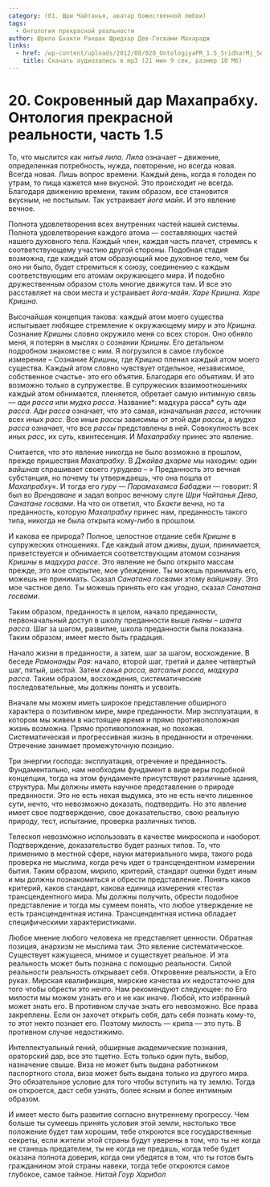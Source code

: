 ```yaml
---
category: (01. Шри Чайтанья, аватар божественной любви)
tags:
  - Онтология прекрасной реальности
author: Шрила Бхакти Ракшак Шридхар Дев-Госвами Махарадж
links:
  - href: /wp-content/uploads/2012/08/020_OntologiyaPR_1.5_SridharMj_Sokrovenniy_dar_Mahaprabhu.mp3
    title: Скачать аудиозапись в mp3 (21 мин 9 сек, размер 10 Мб)
---
```


# 20. Сокровенный дар Махапрабху. Онтология прекрасной реальности, часть 1.5

То, что мыслится как *нитья лила*. *Лила* означает – движение, определенная потребность, нужда, повторение, но всегда новая. Всегда новая. Лишь вопрос времени. Каждый день, когда я голоден по утрам, то пища кажется мне вкусной. Это происходит не всегда. Благодаря движению времени, таким образом, все становится вкусным, не постылым. Так устраивает *йога майя*. И это явление вечное.

Полнота удовлетворения всех внутренних частей нашей системы. Полнота удовлетворения каждого атома — составляющих частей нашего духовного тела. Каждый член, каждая часть плачет, стремясь к соответствующему участию другой стороны. Подобная стадия возможна, где каждый атом образующий мое духовное тело, чем бы оно ни было, будет стремиться к союзу, соединению с каждым соответствующим его атомам окружающего мира. И подобно дружественным образом столь многие движутся там. И все это расставляет на свои места и устраивает *йога-майя. Харе Кришна. Харе Кришна.*

Высочайшая концепция такова: каждый атом моего существа испытывает любящее стремление к окружающему миру и это *Кришна*. Сознание *Кришны* словно окружило меня со всех сторон. Оно обняло меня, я потерян в мыслях о сознании *Кришны*. Его детальном подробном знакомстве с ним. Я погрузился в самое глубокое измерение – Сознание *Кришны*, где *Кришна* пленил каждый атом моего существа. Каждый атом словно чувствует отдельное, независимое, собственное счастье- это его объятия. Благодаря его объятиям. И это возможно только в супружестве. В супружеских взаимоотношениях каждый атом обнимается, пленяется, обретает самую интимную связь — *ади расса* или *мудха расса*. Название*: мадхура расса* суть *ади расса. Ади* *расса* означает, что это самая, изначальная *расса*, источник всех иных *расс*. Все иные *рассы* зависимы от этой *ади рассы*, а *мудха расса* означает, что все *рассы* представлены в ней. Совокупность всех иных *расс*, их суть, квинтесенция. И *Махапрабху* принес это явление.

Считается, что это явление никогда не было возможно в прошлом, прежде пришествия *Махапрабху*. В *Джайва дхарме* мы находим: один *вайшнав* спрашивает своего *гурудева* – » Преданность это вечная субстанция, но почему ты утверждаешь, что она пошла от *Махапрабху*«. И тогда его *гуру* — *Парамахамса Бабаджи* — говорит: Я был во *Врендаване* и задал вопрос вечному слуге *Шри Чайтанья Дева*, *Санатане госвами*. На что он ответил, что *Бхакти* вечна, но та преданность, которую *Махапрабху* принес нам, преданность такого типа, никогда не была открыта кому-либо в прошлом.

И какова ее природа? Полное, целостное отдание себя *Кришне* в супружеских отношениях. Где каждый атом дживы, души, принимается, приветствуется и обнимается соответствующим атомом сознания *Кришны* в *мадхура рассе*. Это явление не было открыто массам прежде, это мое открытие, мое убеждение. Ты можешь принимать его, можешь не принимать. Сказал *Санатана госвами* этому *вайшнаву*. Это мое частное дело. Ты можешь принять его как угодно, сказал *Санатана госвами*.

Таким образом, преданность в целом, начало преданности, первоначальный доступ в школу преданности выше *гьяны* – *шанта расса*. Шаг за шагом, развитие, школа преданности была показана. Таким образом, имеет место быть градация.

Начало жизни в преданности, а затем, шаг за шагом, восхождение. В беседе *Рамонанды Рая*: начало, второй шаг, третий и далее четвертый шаг, пятый, шестой. Затем *сакья расса, ватсалья расса, мадхура расса*. Таким образом, восхождения, систематические последовательные, мы должны понять и усвоить.

Вначале мы можем иметь широкое представление обширного характера о позитивном мире, мире преданности. Мир эксплуатации, в котором мы живем в настоящее время и прямо противоположная жизнь возможна. Прямо противоположная, но похожая. Систематическая и прогрессивная жизнь в преданности и отречении. Отречение занимает промежуточную позицию.

Три энергии господа: эксплуатация, отречение и преданность. Фундаментально, нам необходим фундамент в виде веры подобной концепции, тогда на этом фундаменте присутствуют различные здания, структура. Мы должны иметь научное представление о природе преданности. Это не есть некая выдумка, это не есть нечто лишенное сути, нечто, что невозможно доказать, подтвердить. Но это явление имеет свое подтверждение, свое доказательство, свою реальную природу, тест, испытание, проверка различных типов.

Телескоп невозможно использовать в качестве микроскопа и наоборот. Подтверждение, доказательство будет разных типов. То, что применимо в местной сфере, науки материального мира, такого рода проверка не мыслима, когда речь идет о трансцендентном измерении бытия. Таким образом, мирило, критерий, стандарт оценки будет иным и мы должны познакомиться и обрести представление. Понять каков критерий, каков стандарт, какова единица измерения «теста» трансцендентного мира. Мы должны получить, обрести подобное представление и тогда мы сумеем понять, что любое утверждение не есть трансцендентная истина. Трансцендентная истина обладает специфическими характеристиками.

Любое мнение любого человека не представляет ценности. Обратная позиция, анархизм не мыслима там. Это явление систематическое. Существует кажущееся, мнимое и существует реальное. И эта реальность может быть познана с помощью реальности. Силой реальности реальность открывает себя. Откровение реальности, а Его руках. Мирская квалификация, мирские качества их недостаточно для того чтобы обрести это нечто. Нам рекомендуют следующее: по Его милости мы можем узнать его и не как иначе. Любой, кто избранный может знать его. В противном случае знать его невозможно. Все права закреплены. Если он захочет открыть себя, дать себя познать кому-то, то этот некто познает его. Поэтому милость — крипа — это путь. В противном случае недостижимо.

Интеллектуальный гений, обширные академические познания, ораторский дар, все это тщетно. Есть только один путь, выбор, назначение свыше. Виза не может быть выдана работником паспортного стола, виза может быть выдана только из другого мира. Это обязательное условие для того чтобы вступить на ту землю. Тогда он откроется, даст себя узнать, более ясным и более интимным образом.

И имеет место быть развитие согласно внутреннему прогрессу. Чем больше ты сумеешь принять условия этой земли, настолько твое положение будет там хорошим, тебе откроются все государственные секреты, если жители этой страны будут уверены в том, что ты не когда не станешь предателем, ты не когда не предашь, когда тебе будет оказана полнота доверия, когда они убедятся в том, что ты готов быть гражданином этой страны навеки, тогда тебе откроются самое глубокое, самое тайное. *Нитай Гоур Харибол*

